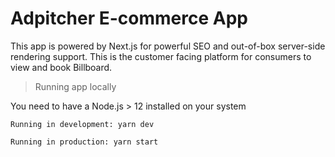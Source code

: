 # Adpitcher E-commerce App

This app is powered by Next.js for powerful SEO and out-of-box server-side rendering support. This is the customer facing platform for consumers to view and book Billboard. 

> Running app locally

You need to have a Node.js > 12 installed on your system

    Running in development: yarn dev

    Running in production: yarn start


